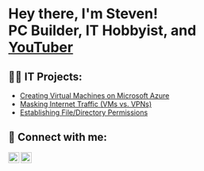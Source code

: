 <h1>Hey there, I'm Steven! <br/>PC Builder, IT Hobbyist, and <a href="https://www.youtube.com/@ITWithSteven">YouTuber</a></h1>

<h2>👨‍💻 IT Projects:</h2>

- [Creating Virtual Machines on Microsoft Azure](https://github.com/StevenManausa/Azure/blob/main/README.md)
- [Masking Internet Traffic (VMs vs. VPNs)](https://github.com/StevenManausa/VMs-vs.-VPNs/blob/main/README.md)
- [Establishing File/Directory Permissions](https://github.com/StevenManausa/Establishing-Permissions/blob/main/README.md)

<h2> 🤳 Connect with me:</h2>

[<img align="left" alt="StevenManausa | YouTube" width="22px" src="https://cdn.jsdelivr.net/npm/simple-icons@v3/icons/youtube.svg" />][youtube]
[<img align="left" alt="StevenManausa | LinkedIn" width="22px" src="https://cdn.jsdelivr.net/npm/simple-icons@v3/icons/linkedin.svg" />][linkedin]

[youtube]: https://www.youtube.com/@ITWithSteven
[linkedin]: https://linkedin.com/in/stevenmanausa

<!--
**joshmadakor1/joshmadakor1** is a ✨ _special_ ✨ repository because its `README.md` (this file) appears on your GitHub profile.

Here are some ideas to get you started:

- 🔭 I’m currently working on ...
- 🌱 I’m currently learning ...
- 👯 I’m looking to collaborate on ...
- 🤔 I’m looking for help with ...
- 💬 Ask me about ...
- 📫 How to reach me: ...
- 😄 Pronouns: ...
- ⚡ Fun fact: ...
-->
